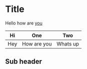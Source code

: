 # Title

Hello how are [you](#sub-header)


|Hi|One|Two|
|--|--|--|
|Hey|How are you|Whats up|

## Sub header
